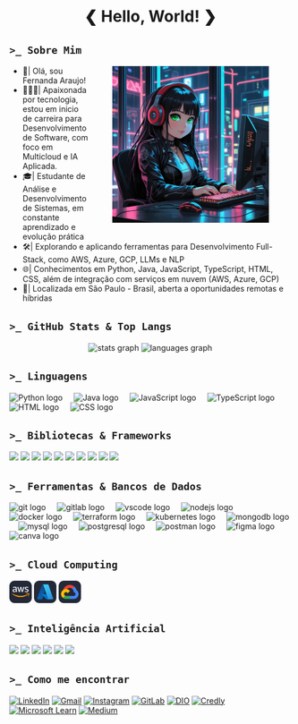 
<h1 align="center"> ❮ Hello, World! ❯ </h1>

## `>_ Sobre Mim`
<div>
  <img src="Img/img03.jpg" alt="Imagem 02" width="280" align="right" style="margin-left: 40px; margin-right: 40px;" />
  <ul>
    <li>👋| Olá, sou Fernanda Araujo!</li>
    <li>👩🏻‍💻| Apaixonada por tecnologia, estou em inicio de carreira para Desenvolvimento de Software, com foco em Multicloud e IA Aplicada.</li>
    <li>🎓| Estudante de Análise e Desenvolvimento de Sistemas, em constante aprendizado e evolução prática</li>
    <li>🛠️| Explorando e aplicando ferramentas para Desenvolvimento Full-Stack, como AWS, Azure, GCP, LLMs e NLP</li>
    <li>🌐| Conhecimentos em Python, Java, JavaScript, TypeScript, HTML, CSS, além de integração com serviços em nuvem (AWS, Azure, GCP)</li>
    <li>📍| Localizada em São Paulo - Brasil, aberta a oportunidades remotas e híbridas</li>
  </ul>
</div>

## `>_ GitHub Stats & Top Langs`

<div align="center">
  <img src="https://github-readme-stats.vercel.app/api?username=AraujoTech1&hide_title=false&hide_rank=false&show_icons=true&include_all_commits=true&count_private=true&disable_animations=false&theme=midnight-purple&locale=en&hide_border=false&order=1&custom_title=GitHub%20Stats" height="150" alt="stats graph" />
  <img src="https://github-readme-stats.vercel.app/api/top-langs?username=AraujoTech1&locale=en&hide_title=false&layout=compact&card_width=320&langs_count=5&theme=midnight-purple&hide_border=false&order=2" height="150" alt="languages graph" />
</div>

## `>_ Linguagens`  
<div align="left">
  <img src="https://cdn.jsdelivr.net/gh/devicons/devicon/icons/python/python-original.svg" height="30" alt="Python logo" />
  <img width="12" />
  <img src="https://cdn.jsdelivr.net/gh/devicons/devicon/icons/java/java-original.svg" height="30" alt="Java logo" />
  <img width="12" />
  <img src="https://cdn.jsdelivr.net/gh/devicons/devicon/icons/javascript/javascript-original.svg" height="30" alt="JavaScript logo" />
  <img width="12" />
  <img src="https://cdn.jsdelivr.net/gh/devicons/devicon/icons/typescript/typescript-original.svg" height="30" alt="TypeScript logo" />
  <img width="12" />
  <img src="https://cdn.jsdelivr.net/gh/devicons/devicon/icons/html5/html5-original.svg" height="30" alt="HTML logo" />
  <img width="12" />
  <img src="https://cdn.jsdelivr.net/gh/devicons/devicon/icons/css3/css3-original.svg" height="30" alt="CSS logo" />
</div>

## `>_ Bibliotecas & Frameworks`

<p align="left">
  <img src="https://img.shields.io/badge/-Spring-6DB33F?style=flat&logo=spring&logoColor=white" />
  <img src="https://img.shields.io/badge/-Angular-DD0031?style=flat&logo=angular&logoColor=white" />
  <img src="https://img.shields.io/badge/-React-20232A?style=flat&logo=react&logoColor=61DAFB" />
  <img src="https://img.shields.io/badge/-Vue-35495E?style=flat&logo=vue.js&logoColor=4FC08D" />
  <img src="https://img.shields.io/badge/-TensorFlow-FF6F00?style=flat&logo=tensorflow&logoColor=white" />
  <img src="https://img.shields.io/badge/-Bootstrap-563D7C?style=flat&logo=bootstrap&logoColor=white" />
  <img src="https://img.shields.io/badge/-Vite-646CFF?style=flat&logo=vite&logoColor=white" />
  <img src="https://img.shields.io/badge/-Maven-C71A36?style=flat&logo=apachemaven&logoColor=white" />
  <img src="https://img.shields.io/badge/-Sass-CC6699?style=flat&logo=sass&logoColor=white" />
  <img src="https://img.shields.io/badge/-Tailwind-06B6D4?style=flat&logo=tailwindcss&logoColor=white" />
</p>


## `>_ Ferramentas & Bancos de Dados`
<div align="left">
  <img src="https://cdn.jsdelivr.net/gh/devicons/devicon/icons/git/git-original.svg" height="30" alt="git logo" />
  <img width="12" />
  <img src="https://cdn.jsdelivr.net/gh/devicons/devicon/icons/gitlab/gitlab-original.svg" height="30" alt="gitlab logo" />
  <img width="12" />
  <img src="https://cdn.jsdelivr.net/gh/devicons/devicon/icons/vscode/vscode-original.svg" height="30" alt="vscode logo" />
  <img width="12" />
  <img src="https://cdn.jsdelivr.net/gh/devicons/devicon/icons/nodejs/nodejs-original.svg" height="30" alt="nodejs logo" />
  <img width="12" />
  <img src="https://cdn.jsdelivr.net/gh/devicons/devicon/icons/docker/docker-original.svg" height="30" alt="docker logo" />
  <img width="12" />
  <img src="https://cdn.jsdelivr.net/gh/devicons/devicon/icons/terraform/terraform-original.svg" height="30" alt="terraform logo" />
  <img width="12" />
  <img src="https://cdn.simpleicons.org/kubernetes/326CE5" height="30" alt="kubernetes logo" />
  <img width="12" />
  <img src="https://cdn.jsdelivr.net/gh/devicons/devicon/icons/mongodb/mongodb-original.svg" height="30" alt="mongodb logo" />
  <img width="12" />
  <img src="https://cdn.jsdelivr.net/gh/devicons/devicon/icons/mysql/mysql-original.svg" height="30" alt="mysql logo" />
  <img width="12" />
  <img src="https://cdn.jsdelivr.net/gh/devicons/devicon/icons/postgresql/postgresql-original.svg" height="30" alt="postgresql logo" />
  <img width="12" />
  <img src="https://cdn.simpleicons.org/postman/FF6C37" height="30" alt="postman logo" />
  <img width="12" />
  <img src="https://cdn.simpleicons.org/figma/F24E1E" height="30" alt="figma logo" />
  <img width="12" />
  <img src="https://cdn.simpleicons.org/canva/00C4CC" height="30" alt="canva logo" />
</div>

## `>_ Cloud Computing`

<img src="https://raw.githubusercontent.com/tandpfun/skill-icons/main/icons/AWS-Dark.svg" width="40" alt="AWS logo" />
<img src="https://raw.githubusercontent.com/tandpfun/skill-icons/main/icons/Azure-Dark.svg" width="40" alt="Azure logo" />
<img src="https://raw.githubusercontent.com/tandpfun/skill-icons/main/icons/GCP-Dark.svg" width="40" alt="GCP logo" />


## `>_ Inteligência Artificial`
<div align="left">
  <img src="https://img.shields.io/badge/IoT-ff91a4?style=for-the-badge&logo=internetofthings&logoColor=white" />
  <img src="https://img.shields.io/badge/Natural%20Language%20Processing-ff91a4?style=for-the-badge&logo=openai&logoColor=white" />
  <img src="https://img.shields.io/badge/Large%20Language%20Models-ff91a4?style=for-the-badge&logo=openai&logoColor=white" />
  <img src="https://img.shields.io/badge/n8n%20Workflow%20Automation-ff91a4?style=for-the-badge&logo=n8n&logoColor=white" />
  <img src="https://img.shields.io/badge/CrewAI%20Multi%20Agent-ff91a4?style=for-the-badge&logo=ai&logoColor=white" />
  <img src="https://img.shields.io/badge/Reconhecimento%20Facial-ff91a4?style=for-the-badge&logo=opencv&logoColor=white" />
</div>

## `>_ Como me encontrar`

[![LinkedIn](https://img.shields.io/badge/LinkedIn-4c1d95?style=for-the-badge&logo=linkedin&logoColor=white)](https://www.linkedin.com/in/fernanda-araujo-dev/)
[![Gmail](https://img.shields.io/badge/Gmail-4c1d95?style=for-the-badge&logo=gmail&logoColor=white)](mailto:xfernandaaraujo@gmail.com)
[![Instagram](https://img.shields.io/badge/Instagram-4c1d95?style=for-the-badge&logo=instagram&logoColor=white)](https://www.instagram.com/AraujoTech1)
[![GitLab](https://img.shields.io/badge/GitLab-4c1d95?style=for-the-badge&logo=gitlab&logoColor=white)](https://gitlab.com/xfernandaaraujo)
[![DIO](https://img.shields.io/badge/DIO-4c1d95?style=for-the-badge&logo=codeforces&logoColor=white)](https://www.dio.me/users/xfernandaaraujo)
[![Credly](https://img.shields.io/badge/Credly-4c1d95?style=for-the-badge&logo=acclaim&logoColor=white)](https://www.credly.com/users/fernandaaraujo1)
[![Microsoft Learn](https://img.shields.io/badge/Microsoft_Learn-4c1d95?style=for-the-badge&logo=microsoft&logoColor=white)](https://learn.microsoft.com/en-us/users/fernandaaraujo-0696/?tab=credentials-tab)
[![Medium](https://img.shields.io/badge/Medium-4c1d95?style=for-the-badge&logo=medium&logoColor=white)](https://medium.com/@nandaaraujo)




